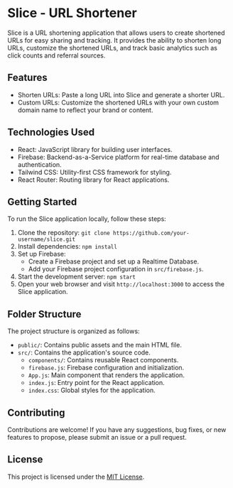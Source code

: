 # Slice - URL Shortener

Slice is a URL shortening application that allows users to create shortened URLs for easy sharing and tracking. It provides the ability to shorten long URLs, customize the shortened URLs, and track basic analytics such as click counts and referral sources.

## Features

- Shorten URLs: Paste a long URL into Slice and generate a shorter URL.
- Custom URLs: Customize the shortened URLs with your own custom domain name to reflect your brand or content.

## Technologies Used

- React: JavaScript library for building user interfaces.
- Firebase: Backend-as-a-Service platform for real-time database and authentication.
- Tailwind CSS: Utility-first CSS framework for styling.
- React Router: Routing library for React applications.

## Getting Started

To run the Slice application locally, follow these steps:

1. Clone the repository: `git clone https://github.com/your-username/slice.git`
2. Install dependencies: `npm install`
3. Set up Firebase:
   - Create a Firebase project and set up a Realtime Database.
   - Add your Firebase project configuration in `src/firebase.js`.
4. Start the development server: `npm start`
5. Open your web browser and visit `http://localhost:3000` to access the Slice application.

## Folder Structure

The project structure is organized as follows:

- `public/`: Contains public assets and the main HTML file.
- `src/`: Contains the application's source code.
  - `components/`: Contains reusable React components.
  - `firebase.js`: Firebase configuration and initialization.
  - `App.js`: Main component that renders the application.
  - `index.js`: Entry point for the React application.
  - `index.css`: Global styles for the application.

## Contributing

Contributions are welcome! If you have any suggestions, bug fixes, or new features to propose, please submit an issue or a pull request.

## License

This project is licensed under the [MIT License](LICENSE).

